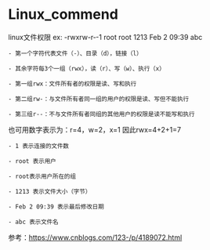 # Linux_commend
linux文件权限
ex: -rwxrw-r‐-1 root root 1213 Feb 2 09:39 abc

	- 第一个字符代表文件（-）、目录（d），链接（l）

	- 其余字符每3个一组（rwx），读（r）、写（w）、执行（x）

	- 第一组rwx：文件所有者的权限是读、写和执行

	- 第二组rw-：与文件所有者同一组的用户的权限是读、写但不能执行

	- 第三组r--：不与文件所有者同组的其他用户的权限是读不能写和执行
也可用数字表示为：r=4，w=2，x=1  因此rwx=4+2+1=7

	- 1 表示连接的文件数

	- root 表示用户

	- root表示用户所在的组

	- 1213 表示文件大小（字节）

	- Feb 2 09:39 表示最后修改日期

	- abc 表示文件名
参考：https://www.cnblogs.com/123-/p/4189072.html
